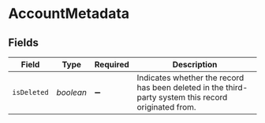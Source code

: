 # AccountMetadata


## Fields

| Field                                                                                                | Type                                                                                                 | Required                                                                                             | Description                                                                                          |
| ---------------------------------------------------------------------------------------------------- | ---------------------------------------------------------------------------------------------------- | ---------------------------------------------------------------------------------------------------- | ---------------------------------------------------------------------------------------------------- |
| `isDeleted`                                                                                          | *boolean*                                                                                            | :heavy_minus_sign:                                                                                   | Indicates whether the record has been deleted in the third-party system this record originated from. |